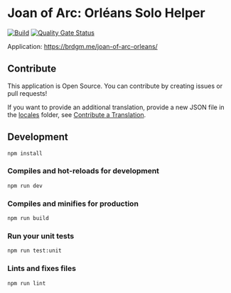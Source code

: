 # Joan of Arc: Orléans Solo Helper

[![Build](https://github.com/brdgm/joan-of-arc-orleans-solo-helper/workflows/Build/badge.svg?branch=develop)](https://github.com/brdgm/joan-of-arc-orleans-solo-helper/actions?query=workflow%3ABuild+branch%3Adevelop)
[![Quality Gate Status](https://sonarcloud.io/api/project_badges/measure?project=brdgm_joan-of-arc-orleans-solo-helper&metric=alert_status)](https://sonarcloud.io/summary/new_code?id=brdgm_joan-of-arc-orleans-solo-helper)


Application: https://brdgm.me/joan-of-arc-orleans/


## Contribute

This application is Open Source. You can contribute by creating issues or pull requests!

If you want to provide an additional translation, provide a new JSON file in the [locales](https://github.com/brdgm/joan-of-arc-orleans-solo-helper/tree/develop/src/locales) folder, see [Contribute a Translation](https://github.com/brdgm/brdgm.github.io/wiki/Contribute-a-Translation).


## Development
```
npm install
```

### Compiles and hot-reloads for development
```
npm run dev
```

### Compiles and minifies for production
```
npm run build
```

### Run your unit tests
```
npm run test:unit
```

### Lints and fixes files
```
npm run lint
```
